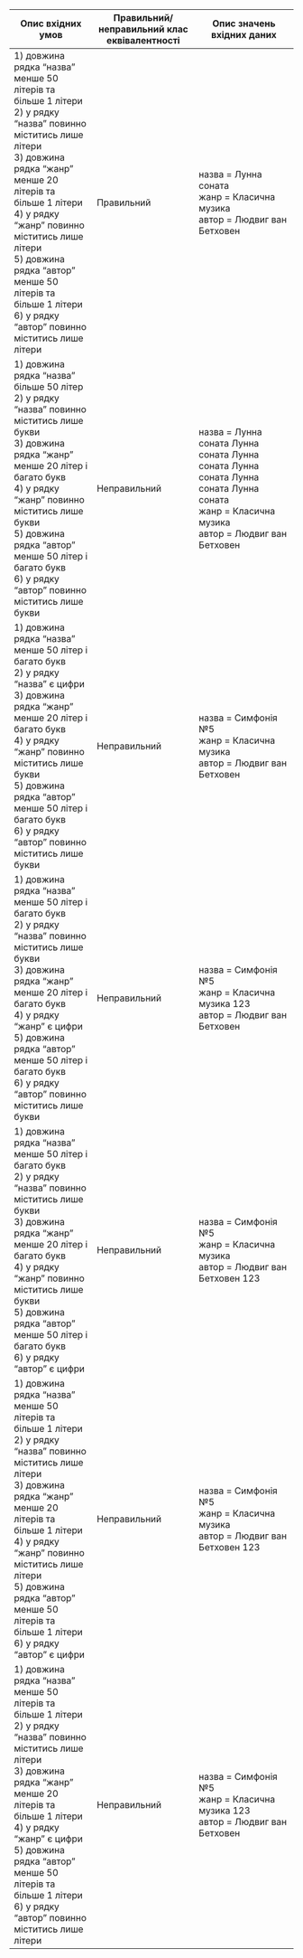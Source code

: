 | Опис вхідних умов                                     | Правильний/неправильний клас еквівалентності | Опис значень вхідних даних        |
|------------------------------------------------------|----------------------------------------------|----------------------------------|
| 1) довжина рядка “назва” менше 50 літерів та більше 1 літери <br> 2) у рядку “назва” повинно міститись лише літери <br> 3) довжина рядка “жанр” менше 20 літерів та більше 1 літери <br> 4) у рядку “жанр” повинно міститись лише літери <br> 5) довжина рядка “автор” менше 50 літерів та більше 1 літери <br> 6) у рядку “автор” повинно міститись лише літери | Правильний                                      | назва = Лунна соната <br> жанр = Класична музика <br> автор = Людвиг ван Бетховен |
| 1) довжина рядка “назва” більше 50 літер <br> 2) у рядку “назва” повинно мiститись лише букви <br> 3) довжина рядка “жанр” менше 20 лiтер i багато букв <br> 4) у рядку “жанр” повинно мiститись лише букви <br> 5) довжина рядка “автор” менше 50 лiтер i багато букв <br> 6) у рядку “автор” повинно мiститись лише букви | Неправильний                                   | назва = Лунна соната Лунна соната Лунна соната Лунна соната Лунна соната Лунна соната <br> жанр = Класична музика <br> автор = Людвиг ван Бетховен |
| 1) довжина рядка “назва” менше 50 лiтер i багато букв <br> 2) у рядку “назва” є цифри <br> 3) довжина рядка “жанр” менше 20 лiтер i багато букв <br> 4) у рядку “жанр” повинно мiститись лише букви <br> 5) довжина рядка “автор” менше 50 лiтер i багато букв <br> 6) у рядку “автор” повинно мiститись лише букви | Неправильний                                   | назва = Симфонiя №5 <br> жанр = Класична музика <br> автор = Людвиг ван Бетховен |
| 1) довжина рядка “назва” менше 50 лiтер i багато букв <br> 2) у рядку “назва” повинно мiститись лише букви <br> 3) довжина рядка “жанр” менше 20 лiтер i багато букв <br> 4) у рядку “жанр” є цифри <br> 5) довжина рядка “автор” менше 50 лiтер i багато букв <br> 6) у рядку “автор” повинно мiститись лише букви | Неправильний                                   | назва = Симфонiя №5 <br> жанр = Класична музика 123 <br> автор = Людвиг ван Бетховен |
| 1) довжина рядка “назва” менше 50 лiтер i багато букв <br> 2) у рядку “назва” повинно мiститись лише букви <br> 3) довжина рядка “жанр” менше 20 лiтер i багато букв <br> 4) у рядку “жанр” повинно мiститись лише букви <br> 5) довжина рядка “автор” менше 50 лiтер i багато букв <br> 6) у рядку “автор” є цифри | Неправильний                                   | назва = Симфонiя №5 <br> жанр = Класична музика <br> автор = Людвиг ван Бетховен 123 |
| 1) довжина рядка “назва” менше 50 літерів та більше 1 літери <br> 2) у рядку “назва” повинно міститись лише літери <br> 3) довжина рядка “жанр” менше 20 літерів та більше 1 літери <br> 4) у рядку “жанр” повинно міститись лише літери <br> 5) довжина рядка “автор” менше 50 літерів та більше 1 літери <br> 6) у рядку “автор” є цифри | Неправильний                                   | назва = Симфонiя №5 <br> жанр = Класична музика <br> автор = Людвиг ван Бетховен 123 |
| 1) довжина рядка “назва” менше 50 літерів та більше 1 літери <br> 2) у рядку “назва” повинно міститись лише літери <br> 3) довжина рядка “жанр” менше 20 літерів та більше 1 літери <br> 4) у рядку “жанр” є цифри <br> 5) довжина рядка “автор” менше 50 літерів та більше 1 літери <br> 6) у рядку “автор” повинно міститись лише літери | Неправильний                                   | назва = Симфонiя №5 <br> жанр = Класична музика 123 <br> автор = Людвиг ван Бетховен |
